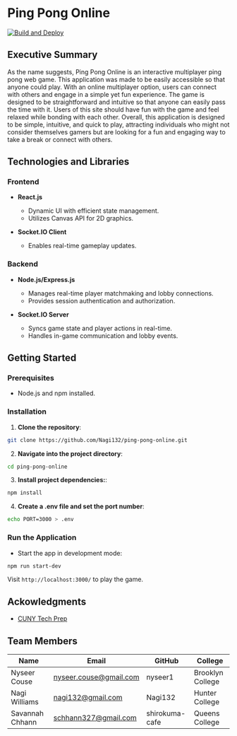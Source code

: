 # Ping Pong Online
[![Build and Deploy](https://github.com/Nagi132/ping-pong-online/actions/workflows/main.yml/badge.svg)](https://github.com/Nagi132/ping-pong-online/actions/workflows/main.yml)
## Executive Summary
As the name suggests, Ping Pong Online is an interactive multiplayer ping pong web game. This application was made to be easily accessible so that anyone could play. With an online multiplayer option, users can connect with others and engage in a simple yet fun experience. The game is designed to be straightforward and intuitive so that anyone can easily pass the time with it. Users of this site should have fun with the game and feel relaxed while bonding with each other. Overall, this application is designed to be simple, intuitive, and quick to play, attracting individuals who might not consider themselves gamers but are looking for a fun and engaging way to take a break or connect with others.

## Technologies and Libraries

### Frontend
- **React.js**
  - Dynamic UI with efficient state management.
  - Utilizes Canvas API for 2D graphics.

- **Socket.IO Client**
  - Enables real-time gameplay updates.

### Backend
- **Node.js/Express.js**
  - Manages real-time player matchmaking and lobby connections.
  - Provides session authentication and authorization.
  
- **Socket.IO Server**
  - Syncs game state and player actions in real-time.
  - Handles in-game communication and lobby events.

## Getting Started

### Prerequisites
- Node.js and npm installed.

### Installation

1. **Clone the repository**:  
```sh
git clone https://github.com/Nagi132/ping-pong-online.git  
```
2. **Navigate into the project directory**:
```sh
cd ping-pong-online
```

3. **Install project dependencies:**:  
```sh
npm install
```

4. **Create a .env file and set the port number**:  
```sh
echo PORT=3000 > .env
```

### Run the Application
- Start the app in development mode:  
```sh
npm run start-dev
```  
Visit `http://localhost:3000/` to play the game.

## Ackowledgments
- [CUNY Tech Prep](https://cunytechprep.nyc/)

## Team Members
| Name        | Email              | GitHub            | College         |
|-------------|--------------------|-------------------|-----------------|
| Nyseer Couse | nyseer.couse@gmail.com | nyseer1 | Brooklyn College |
| Nagi Williams | nagi132@gmail.com | Nagi132 | Hunter College |
| Savannah Chhann | schhann327@gmail.com | shirokuma-cafe | Queens College |


